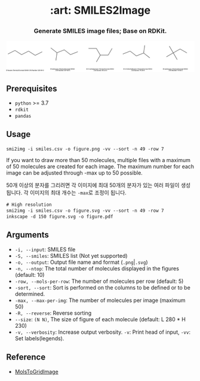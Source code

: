 <h1 align="center">
<p>:art: SMILES2Image
</h1>

<h3 align="center">
<p>Generate SMILES image files; Base on RDKit.
</h3>

![](example.png)

## Prerequisites
* `python` >= 3.7
* `rdkit`
* `pandas`

## Usage
```
smi2img -i smiles.csv -o figure.png -vv --sort -n 49 -row 7
```
If you want to draw more than 50 molecules, multiple files with a maximum of 50 molecules are created for each image. The maximum number for each image can be adjusted through -max up to 50 possible.

50개 이상의 분자를 그리려면 각 이미지에 최대 50개의 분자가 있는 여러 파일이 생성됩니다. 각 이미지의 최대 개수는 `-max`로 조정이 됩니다.

```
# High resolution
smi2img -i smiles.csv -o figure.svg -vv --sort -n 49 -row 7
inkscape -d 150 figure.svg -o figure.pdf
```

## Arguments
* `-i, --input`: SMILES file
* `-S, --smiles`: SMILES list (Not yet supported)
* `-o, --output`: Output file name and format (`.png`|`.svg`)
* `-n, --ntop`: The total number of molecules displayed in the figures (default: 10)
* `-row, --mols-per-row`: The number of molecules per row (default: 5)
* `-sort, --sort`: Sort is performed on the columns to be defined or to be determined.
* `-max, --max-per-img`: The number of molecules per image (maximum 50)
* `-R, --reverse`: Reverse sorting
* `--size`: `(N N)`, The size of figure of each molecule (default: L 280 * H 230)
* `-v, --verbosity`: Increase output verbosity. `-v`: Print head of input, `-vv`: Set labels(legends).

## Reference
* [MolsToGridImage](https://www.rdkit.org/docs/source/rdkit.Chem.Draw.html#rdkit.Chem.Draw.MolsToGridImage)